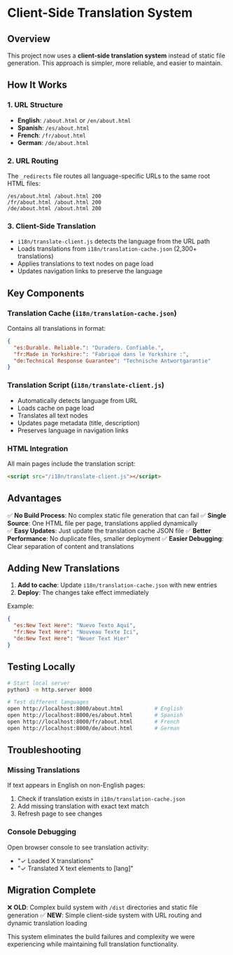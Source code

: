 # Client-Side Translation System

## Overview

This project now uses a **client-side translation system** instead of static file generation. This approach is simpler, more reliable, and easier to maintain.

## How It Works

### 1. URL Structure
- **English**: `/about.html` or `/en/about.html`
- **Spanish**: `/es/about.html`
- **French**: `/fr/about.html`
- **German**: `/de/about.html`

### 2. URL Routing
The `_redirects` file routes all language-specific URLs to the same root HTML files:
```
/es/about.html /about.html 200
/fr/about.html /about.html 200
/de/about.html /about.html 200
```

### 3. Client-Side Translation
- `i18n/translate-client.js` detects the language from the URL path
- Loads translations from `i18n/translation-cache.json` (2,300+ translations)
- Applies translations to text nodes on page load
- Updates navigation links to preserve the language

## Key Components

### Translation Cache (`i18n/translation-cache.json`)
Contains all translations in format:
```json
{
  "es:Durable. Reliable.": "Duradero. Confiable.",
  "fr:Made in Yorkshire:": "Fabriqué dans le Yorkshire :",
  "de:Technical Response Guarantee": "Technische Antwortgarantie"
}
```

### Translation Script (`i18n/translate-client.js`)
- Automatically detects language from URL
- Loads cache on page load
- Translates all text nodes
- Updates page metadata (title, description)
- Preserves language in navigation links

### HTML Integration
All main pages include the translation script:
```html
<script src="/i18n/translate-client.js"></script>
```

## Advantages

✅ **No Build Process**: No complex static file generation that can fail
✅ **Single Source**: One HTML file per page, translations applied dynamically  
✅ **Easy Updates**: Just update the translation cache JSON file
✅ **Better Performance**: No duplicate files, smaller deployment
✅ **Easier Debugging**: Clear separation of content and translations

## Adding New Translations

1. **Add to cache**: Update `i18n/translation-cache.json` with new entries
2. **Deploy**: The changes take effect immediately

Example:
```json
{
  "es:New Text Here": "Nuevo Texto Aquí",
  "fr:New Text Here": "Nouveau Texte Ici",
  "de:New Text Here": "Neuer Text Hier"
}
```

## Testing Locally

```bash
# Start local server
python3 -m http.server 8000

# Test different languages
open http://localhost:8000/about.html          # English
open http://localhost:8000/es/about.html       # Spanish  
open http://localhost:8000/fr/about.html       # French
open http://localhost:8000/de/about.html       # German
```

## Troubleshooting

### Missing Translations
If text appears in English on non-English pages:
1. Check if translation exists in `i18n/translation-cache.json`
2. Add missing translation with exact text match
3. Refresh page to see changes

### Console Debugging
Open browser console to see translation activity:
- "✓ Loaded X translations"
- "✓ Translated X text elements to [lang]"

## Migration Complete

❌ **OLD**: Complex build system with `/dist` directories and static file generation
✅ **NEW**: Simple client-side system with URL routing and dynamic translation loading

This system eliminates the build failures and complexity we were experiencing while maintaining full translation functionality.